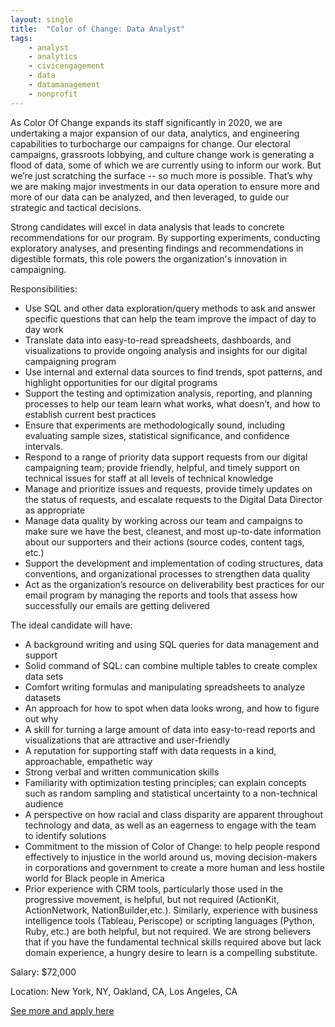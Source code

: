 ```yaml
---
layout: single
title:  "Color of Change: Data Analyst"
tags: 
    - analyst
    - analytics
    - civicengagement
    - data
    - datamanagement
    - nonprofit
---
```

As Color Of Change expands its staff significantly in 2020, we are undertaking a major expansion of our data, analytics, and engineering capabilities to turbocharge our campaigns for change. Our electoral campaigns, grassroots lobbying, and culture change work is generating a flood of data, some of which we are currently using to inform our work. But we’re just scratching the surface -- so much more is possible. That’s why we are making major investments in our data operation to ensure more and more of our data can be analyzed, and then leveraged, to guide our strategic and tactical decisions.

Strong candidates will excel in data analysis that leads to concrete recommendations for our program. By supporting experiments, conducting exploratory analyses, and presenting findings and recommendations in digestible formats, this role powers the organization's innovation in campaigning.

Responsibilities:

* Use SQL and other data exploration/query methods to ask and answer specific questions that can help the team improve the impact of day to day work
* Translate data into easy-to-read spreadsheets, dashboards, and visualizations to provide ongoing analysis and insights for our digital campaigning program
* Use internal and external data sources to find trends, spot patterns, and highlight opportunities for our digital programs
* Support the testing and optimization analysis, reporting, and planning processes to help our team learn what works, what doesn’t, and how to establish current best practices
* Ensure that experiments are methodologically sound, including evaluating sample sizes, statistical significance, and confidence intervals.
* Respond to a range of priority data support requests from our digital campaigning team; provide friendly, helpful, and timely support on technical issues for staff at all levels of technical knowledge
* Manage and prioritize issues and requests, provide timely updates on the status of requests, and escalate requests to the Digital Data Director as appropriate
* Manage data quality by working across our team and campaigns to make sure we have the best, cleanest, and most up-to-date information about our supporters and their actions (source codes, content tags, etc.)
* Support the development and implementation of coding structures, data conventions, and organizational processes to strengthen data quality
* Act as the organization’s resource on deliverability best practices for our email program by managing the reports and tools that assess how successfully our emails are getting delivered

The ideal candidate will have:

* A background writing and using SQL queries for data management and support
* Solid command of SQL: can combine multiple tables to create complex data sets
* Comfort writing formulas and manipulating spreadsheets to analyze datasets
* An approach for how to spot when data looks wrong, and how to figure out why
* A skill for turning a large amount of data into easy-to-read reports and visualizations that are attractive and user-friendly
* A reputation for supporting staff with data requests in a kind, approachable, empathetic way 
* Strong verbal and written communication skills
* Familiarity with optimization testing principles; can explain concepts such as random sampling and statistical uncertainty to a non-technical audience
* A perspective on how racial and class disparity are apparent throughout technology and data, as well as an eagerness to engage with the team to identify solutions
* Commitment to the mission of Color of Change: to help people respond effectively to injustice in the world around us, moving decision-makers in corporations and government to create a more human and less hostile world for Black people in America
* Prior experience with CRM tools, particularly those used in the progressive movement, is helpful, but not required (ActionKit, ActionNetwork, NationBuilder,etc.). Similarly, experience with business intelligence tools (Tableau, Periscope) or scripting languages (Python, Ruby, etc.) are both helpful, but not required. We are strong believers that if you have the fundamental technical skills required above but lack domain experience, a hungry desire to learn is a compelling substitute. 

Salary: $72,000

Location: New York, NY, Oakland, CA, Los Angeles, CA

[See more and apply here](https://colorofchange.org/careers/#op-392647-data-analyst)
